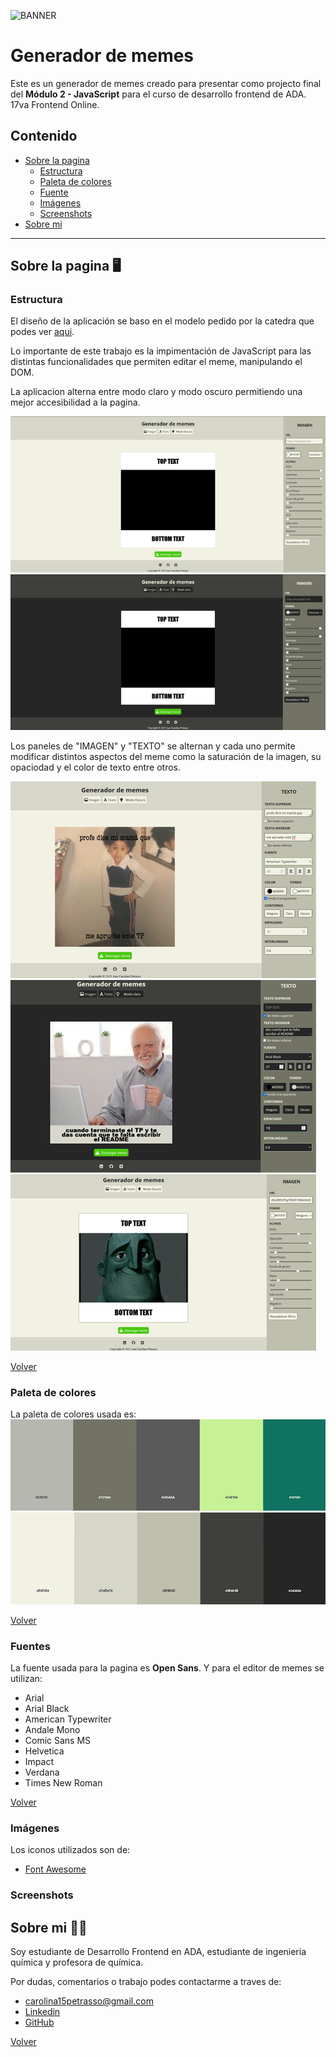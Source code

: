 ![BANNER](https://user-images.githubusercontent.com/116232147/215499863-f4d08071-b4cf-4dc1-bcce-b383ca7040bf.png)
# Generador de memes 

Este es un generador de memes creado para presentar como projecto final del **Módulo 2 - JavaScript** para el curso de desarrollo frontend de ADA.
17va Frontend Online.

## Contenido 
- [Sobre la pagina](#sobre-la-pagina-🖥️) 
    - [Estructura](#estructura) 
    - [Paleta de colores](#paleta-de-colores)
    - [Fuente](#fuente)
    - [Imágenes](#imágenes) 
    - [Screenshots](#screenshots)
- [Sobre mi](#sobre-mi-👩‍💻) 
---  
## Sobre la pagina 🖥️

### Estructura 

El diseño de la aplicación  se baso en el modelo pedido por la catedra que podes ver [aqui](https://frontend-proyecto-meme.adaitw.org/).

Lo importante de este trabajo es la impimentación de JavaScript para las distintas funcionalidades que permiten editar el meme, manipulando el DOM.

La aplicacion alterna entre modo claro y modo oscuro permitiendo una mejor accesibilidad a la pagina.

![lightmode](./img/lightmode.png)
![darkmode](./img/darkmode.png)

Los paneles de "IMAGEN" y "TEXTO" se alternan y cada uno permite modificar distintos aspectos del meme como la saturación de la imagen, su opaciodad y el color de texto entre otros. 

![display1](./img/meme1.png)
![display1](./img/meme2.png)
![display1](./img/meme3.png)

[Volver](#contenido)
### Paleta de colores
La paleta de colores usada es:
![colorpalet1](./img/pagesfocus.png)
![colorpalet2](./img/pagestyles.png)

[Volver](#contenido)
### Fuentes
La fuente usada para la pagina es **Open Sans**. Y para el editor de memes se utilizan:
- Arial
- Arial Black
- American Typewriter
- Andale Mono
- Comic Sans MS
- Helvetica
- Impact
- Verdana
- Times New Roman 

[Volver](#contenido)

### Imágenes 
Los iconos utilizados son de: 
- [Font Awesome](https://fontawesome.com/)

### Screenshots 

## Sobre mi 👩‍💻
Soy estudiante de Desarrollo Frontend en ADA, estudiante de ingenieria química y profesora de química. 

Por dudas, comentarios o trabajo podes contactarme a traves de:
- carolina15petrasso@gmail.com  
- [Linkedin](https://www.linkedin.com/in/ana-carolina-petrasso/)
- [GitHub](https://github.com/AnaCPetrasso)

[Volver](#contenido)